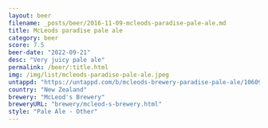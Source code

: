 ```yaml
---
layout: beer
filename: _posts/beer/2016-11-09-mcleods-paradise-pale-ale.md
title: McLeods paradise pale ale
category: beer
score: 7.5
beer-date: "2022-09-21"
desc: "Very juicy pale ale"
permalink: /beer/:title.html
img: /img/list/mcleods-paradise-pale-ale.jpeg
untappd: "https://untappd.com/b/mcleods-brewery-paradise-pale-ale/1060900"
country: "New Zealand"
brewery: "McLeod's Brewery"
breweryURL: "brewery/mcleod-s-brewery.html"
style: "Pale Ale - Other"
---
```

